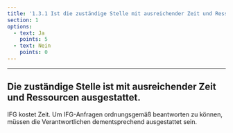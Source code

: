 ```yaml
---
title: '1.3.1 Ist die zuständige Stelle mit ausreichender Zeit und Ressourcen ausgestattet?'
section: 1
options:
  - text: Ja
    points: 5
  - text: Nein
    points: 0
---
```

---
## Die zuständige Stelle ist mit ausreichender Zeit und Ressourcen ausgestattet.

IFG kostet Zeit. Um IFG-Anfragen ordnungsgemäß beantworten zu können, müssen die Verantwortlichen dementsprechend ausgestattet sein. 
